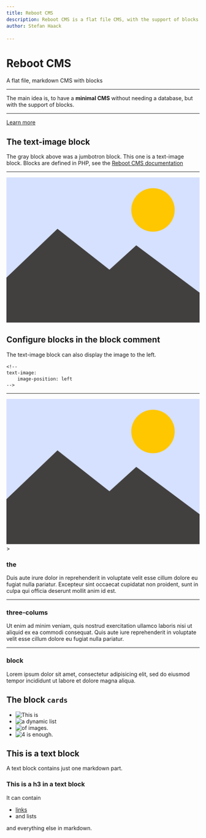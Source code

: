 ```yaml
---
title: Reboot CMS
description: Reboot CMS is a flat file CMS, with the support of blocks.
author: Stefan Haack

---
```


<!-- jumbotron -->

# Reboot CMS

A flat file, markdown CMS with blocks

---
The main idea is, to have a **minimal CMS** without needing a database, but with the support of blocks.

---
[Learn more](documentation)

<!-- text-image -->

## The text-image block

The gray block above was a jumbotron block. This one is a text-image block. Blocks are defined in PHP, see the
[Reboot CMS documentation](documentation)

---
![alt text](../../web/media/dummy.svg "Title Text")

<!--
text-image:
    image-position: left
-->

## Configure blocks in the block comment

The text-image block can also display the image to the left.

<pre><code>&lt;!-- 
text-image:
    image-position: left
--&gt;</code></pre>

---
![alt text](../../web/media/dummy.svg "Title Text")>

<!-- three-columns -->

### the

Duis aute irure dolor in reprehenderit in voluptate velit esse cillum dolore eu fugiat nulla pariatur. Excepteur sint
occaecat cupidatat non proident, sunt in culpa qui officia deserunt mollit anim id est.

---
### three-colums

Ut enim ad minim veniam, quis nostrud exercitation ullamco laboris nisi ut aliquid ex ea commodi consequat. Quis aute
iure reprehenderit in voluptate velit esse cillum dolore eu fugiat nulla pariatur.

---
### block

Lorem ipsum dolor sit amet, consectetur adipisicing elit, sed do eiusmod tempor incididunt ut labore et dolore magna
aliqua.

<!-- cards -->

## The block `cards`

- ![This is](/media/dummy.svg)
- ![a dynamic list](/media/dummy.svg)
- ![of images.](/media/dummy.svg)
- ![4 is enough.](/media/dummy.svg)

<!-- text -->

## This is a text block

A text block contains just one markdown part.

### This is a h3 in a text block

It can contain

- [links](https://shaack.com)
- and lists

and everything else in markdown.